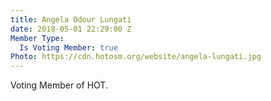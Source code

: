 ```yaml
---
title: Angela Odour Lungati
date: 2018-05-01 22:29:00 Z
Member Type:
  Is Voting Member: true
Photo: https://cdn.hotosm.org/website/angela-lungati.jpg
---
```


Voting Member of HOT.